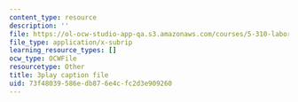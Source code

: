 ```yaml
---
content_type: resource
description: ''
file: https://ol-ocw-studio-app-qa.s3.amazonaws.com/courses/5-310-laboratory-chemistry-fall-2019/73f48039586edb876e4cfc2d3e909260_sV_yiHbMUF8.srt
file_type: application/x-subrip
learning_resource_types: []
ocw_type: OCWFile
resourcetype: Other
title: 3play caption file
uid: 73f48039-586e-db87-6e4c-fc2d3e909260
---
```

